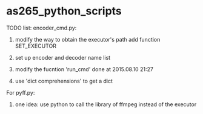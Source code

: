 # as265_python_scripts

TODO list:
encoder_cmd.py:
1. modify the way to obtain the executor's path
add function SET_EXECUTOR

2. set up encoder and decoder name list

3. modify the fucntion 'run_cmd'
   done at 2015.08.10 21:27
4. use 'dict comprehensions' to get a dict


For pyff.py:
1. one idea: use python to call the library of ffmpeg instead of the executor
